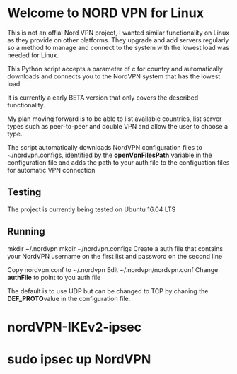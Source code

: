Welcome to NORD VPN for Linux
===========================

This is not an offial Nord VPN project, I wanted similar functionality on Linux as they provide on other platforms. They upgrade and add servers regularly so a method to manage and connect to the system with the lowest load was needed for Linux.

This Python script accepts a parameter of c for country and automatically downloads and connects you to the NordVPN system that has the lowest load.

It is currently a early BETA version that only covers the described functionality. 

My plan moving forward is to be able to list available countries, list server types such as peer-to-peer and double VPN and allow the user to choose a type. 

The script automatically downloads NordVPN configuration files to ~/nordvpn.configs, identified by the **openVpnFilesPath** variable in the configuration file and adds the path to your auth file to the configuation files for automatic VPN connection

Testing
-------
The project is currently being tested on Ubuntu 16.04 LTS

Running
-------
mkdir ~/.nordvpn
mkdir ~/nordvpn.configs
Create a auth file that contains your NordVPN username on the first list and password on the second line

Copy nordvpn.conf to ~/.nordvpn
Edit ~/.nordvpn/nordvpn.conf
Change **authFile** to point to you auth file

The default is to use UDP but can be changed to TCP by chaning the **DEF_PROTO**value in the configuration file. 

# nordVPN-IKEv2-ipsec

# sudo ipsec up NordVPN 
